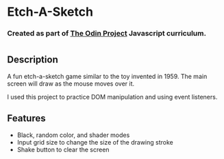 # Etch-A-Sketch

### Created as part of [The Odin Project](https://www.theodinproject.com) Javascript curriculum.

#

## Description

A fun etch-a-sketch game similar to the toy invented in 1959. The main screen will draw as the mouse moves over it.

I used this project to practice DOM manipulation and using event listeners.

## Features

* Black, random color, and shader modes
* Input grid size to change the size of the drawing stroke
* Shake button to clear the screen
